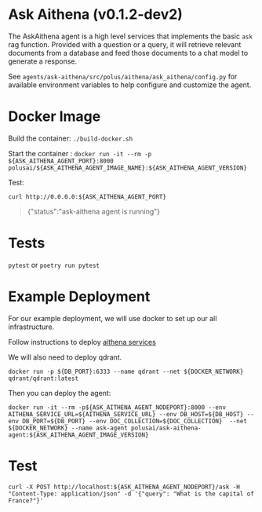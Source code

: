 # Ask Aithena (v0.1.2-dev2)

The AskAithena agent is a high level services that implements the basic `ask` rag function.
Provided with a question or a query, it will retrieve relevant documents from a database
and feed those documents to a chat model to generate a response.

See `agents/ask-aithena/src/polus/aithena/ask_aithena/config.py` for available environment variables to help configure and customize the agent.

# Docker Image

Build the container:
`./build-docker.sh`

Start the container :
`docker run -it --rm -p ${ASK_AITHENA_AGENT_PORT}:8000 polusai/${ASK_AITHENA_AGENT_IMAGE_NAME}:${ASK_AITHENA_AGENT_VERSION}`

Test:

`curl http://0.0.0.0:${ASK_AITHENA_AGENT_PORT}`

> {"status":"ask-aithena agent is running"}

# Tests

`pytest` or `poetry run pytest`


# Example Deployment

For our example deployment, we will use docker to set up our all infrastructure.

Follow instructions to deploy [aithena services](../../services/aithena-services/README.md#example-deployment)

We will also need to deploy qdrant.

`docker run -p ${DB_PORT}:6333 --name qdrant --net ${DOCKER_NETWORK} qdrant/qdrant:latest`

Then you can deploy the agent:

```shell
docker run -it --rm -p${ASK_AITHENA_AGENT_NODEPORT}:8000 --env AITHENA_SERVICE_URL=${AITHENA_SERVICE_URL} --env DB_HOST=${DB_HOST} --env DB_PORT=${DB_PORT} --env DOC_COLLECTION=${DOC_COLLECTION}  --net ${DOCKER_NETWORK} --name ask-agent polusai/ask-aithena-agent:${ASK_AITHENA_AGENT_IMAGE_VERSION}
```

# Test

```shell
curl -X POST http://localhost:${ASK_AITHENA_AGENT_NODEPORT}/ask -H "Content-Type: application/json" -d '{"query": "What is the capital of France?"}'
```


